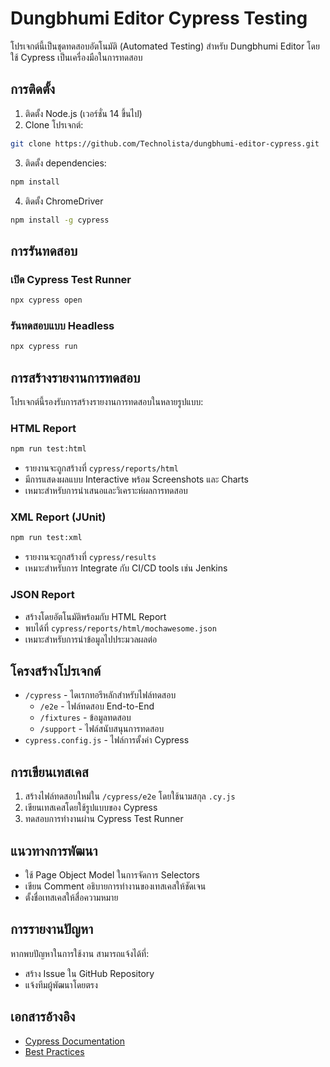 # Dungbhumi Editor Cypress Testing

โปรเจกต์นี้เป็นชุดทดสอบอัตโนมัติ (Automated Testing) สำหรับ Dungbhumi Editor โดยใช้ Cypress เป็นเครื่องมือในการทดสอบ

## การติดตั้ง

1. ติดตั้ง Node.js (เวอร์ชั่น 14 ขึ้นไป)
2. Clone โปรเจกต์:
```bash
git clone https://github.com/Technolista/dungbhumi-editor-cypress.git
```
3. ติดตั้ง dependencies:
```bash
npm install
```
4. ติดตั้ง ChromeDriver
```bash
npm install -g cypress
```

## การรันทดสอบ

### เปิด Cypress Test Runner
```bash
npx cypress open
```

### รันทดสอบแบบ Headless
```bash
npx cypress run
```

## การสร้างรายงานการทดสอบ

โปรเจกต์นี้รองรับการสร้างรายงานการทดสอบในหลายรูปแบบ:

### HTML Report
```bash
npm run test:html
```
- รายงานจะถูกสร้างที่ `cypress/reports/html`
- มีการแสดงผลแบบ Interactive พร้อม Screenshots และ Charts
- เหมาะสำหรับการนำเสนอและวิเคราะห์ผลการทดสอบ

### XML Report (JUnit)
```bash
npm run test:xml
```
- รายงานจะถูกสร้างที่ `cypress/results`
- เหมาะสำหรับการ Integrate กับ CI/CD tools เช่น Jenkins

### JSON Report
- สร้างโดยอัตโนมัติพร้อมกับ HTML Report
- พบได้ที่ `cypress/reports/html/mochawesome.json`
- เหมาะสำหรับการนำข้อมูลไปประมวลผลต่อ

## โครงสร้างโปรเจกต์

- `/cypress` - ไดเรกทอรีหลักสำหรับไฟล์ทดสอบ
  - `/e2e` - ไฟล์ทดสอบ End-to-End
  - `/fixtures` - ข้อมูลทดสอบ
  - `/support` - ไฟล์สนับสนุนการทดสอบ
- `cypress.config.js` - ไฟล์การตั้งค่า Cypress

## การเขียนเทสเคส

1. สร้างไฟล์ทดสอบใหม่ใน `/cypress/e2e` โดยใช้นามสกุล `.cy.js`
2. เขียนเทสเคสโดยใช้รูปแบบของ Cypress
3. ทดสอบการทำงานผ่าน Cypress Test Runner

## แนวทางการพัฒนา

- ใช้ Page Object Model ในการจัดการ Selectors
- เขียน Comment อธิบายการทำงานของเทสเคสให้ชัดเจน
- ตั้งชื่อเทสเคสให้สื่อความหมาย

## การรายงานปัญหา

หากพบปัญหาในการใช้งาน สามารถแจ้งได้ที่:
- สร้าง Issue ใน GitHub Repository
- แจ้งทีมผู้พัฒนาโดยตรง

## เอกสารอ้างอิง

- [Cypress Documentation](https://docs.cypress.io)
- [Best Practices](https://docs.cypress.io/guides/references/best-practices)
